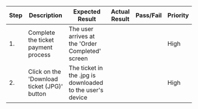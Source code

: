 | Step         | Description            | Expected Result | Actual Result | Pass/Fail | Priority |
|--------------|------------------------|-----------------|---------------|-----------|----------|
| 1.           | Complete the ticket payment process | The user arrives at the 'Order Completed' screen |     |     | High |
| 2.           | Click on the 'Download ticket (JPG)' button | The ticket in the .jpg is downloaded to the user's device |     |     | High |
